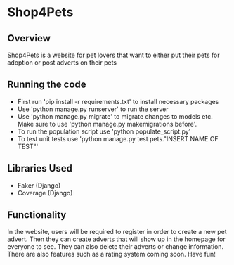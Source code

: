 # Shop4Pets



## Overview 

Shop4Pets is a website for pet lovers that want to either put their pets for adoption or post adverts on their pets 

## Running the code

- First run 'pip install -r requirements.txt' to install necessary packages
- Use 'python manage.py runserver' to run the server
- Use 'python manage.py migrate' to migrate changes to models etc. Make sure to use 'python manage.py makemigrations before'.
- To run the population script use 'python populate_script.py'
- To test unit tests use 'python manage.py test pets."INSERT NAME OF TEST"'


## Libraries Used

- Faker (Django) 
- Coverage (Django) 

## Functionality

In the website, users will be required to register in order to create a new pet advert. Then they can create adverts that will show up in the homepage for everyone to see. They can also delete their adverts or change information. There are also features such as a rating system coming soon. Have fun! 
